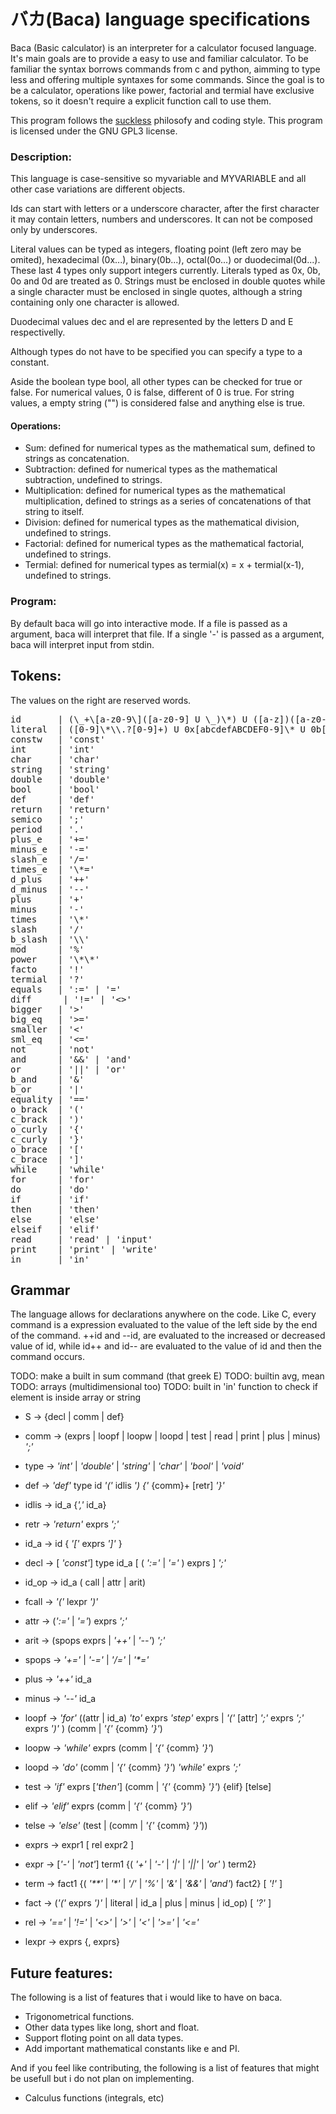 # バカ(Baca) language specifications

Baca (Basic calculator) is an interpreter for a calculator focused language. It's main goals are to provide a easy to use and familiar calculator.
To be familiar the syntax borrows commands from c and python, aimming to type less and offering multiple syntaxes for some commands.
Since the goal is to be a calculator, operations like power, factorial and termial have exclusive tokens, so it doesn't require a explicit function call to use them.

This program follows the [suckless](https://suckless.org) philosofy and coding style.
This program is licensed under the GNU GPL3 license.

### Description:

This language is case-sensitive so myvariable and MYVARIABLE and all other case variations are different objects.

Ids can start with letters or a underscore character, after the first character it may contain letters, numbers and underscores. It can not be composed only by underscores.

Literal values can be typed as integers, floating point (left zero may be omited), hexadecimal (0x...), binary(0b...), octal(0o...) or duodecimal(0d...). These last 4 types only support integers currently. Literals typed as 0x, 0b, 0o and 0d are treated as 0. Strings must be enclosed in double quotes while a single character must be enclosed in single quotes, although a string containing only one character is allowed.

Duodecimal values dec and el are represented by the letters D and E respectivelly.

Although types do not have to be specified you can specify a type to a constant.

Aside the boolean type bool, all other types can be checked for true or false. For numerical values, 0 is false, different of 0 is true. For string values, a empty string ("") is considered false and anything else is true.

#### Operations:
+ Sum: defined for numerical types as the mathematical sum, defined to strings as concatenation.
+ Subtraction: defined for numerical types as the mathematical subtraction, undefined to strings.
+ Multiplication: defined for numerical types as the mathematical multiplication, defined to strings as a series of concatenations of that string to itself.
+ Division: defined for numerical types as the mathematical division, undefined to strings.
+ Factorial: defined for numerical types as the mathematical factorial, undefined to strings.
+ Termial: defined for numerical types as termial(x) = x + termial(x-1), undefined to strings.

### Program:
By default baca will go into interactive mode. If a file is passed as a argument, baca will interpret that file. If a single '-' is passed as a argument, baca will interpret input from stdin.

## Tokens:
The values on the right are reserved words.

<pre>
id       | (\_+\[a-z0-9\]([a-z0-9] U \_)\*) U ([a-z])([a-z0-9] U \_)\*
literal  | ([0-9]\*\\.?[0-9]+) U 0x[abcdefABCDEF0-9]\* U 0b[01]\* U 0o[0-8]\* U 0d[0-9DEde]\* U ".[0-9]\*"
constw   | 'const'
int      | 'int'
char     | 'char'
string   | 'string'
double   | 'double'
bool     | 'bool'
def      | 'def'
return   | 'return'
semico   | ';'
period   | '.'
plus_e   | '+='
minus_e  | '-='
slash_e  | '/='
times_e  | '\*='
d_plus   | '++'
d_minus  | '--'
plus     | '+'
minus    | '-'
times    | '\*'
slash    | '/'
b_slash  | '\\'
mod      | '%'
power    | '\*\*'
facto    | '!'
termial  | '?'
equals   | ':=' | '='
diff      | '!=' | '<>'
bigger   | '>'
big_eq   | '>='
smaller  | '<'
sml_eq   | '<='
not      | 'not'
and      | '&&' | 'and'
or       | '||' | 'or'
b_and    | '&'
b_or     | '|'
equality | '=='
o_brack  | '('
c_brack  | ')'
o_curly  | '{'
c_curly  | '}'
o_brace  | '['
c_brace  | ']'
while    | 'while'
for      | 'for'
do       | 'do'
if       | 'if'
then     | 'then'
else     | 'else'
elseif   | 'elif'
read     | 'read' | 'input'
print    | 'print' | 'write'
in       | 'in'
</pre>

## Grammar
The language allows for declarations anywhere on the code. Like C, every command is a expression evaluated to the value of the left side by the end of the command.
++id and --id, are evaluated to the increased or decreased value of id, while id++ and id-- are evaluated to the value of id and then the command occurs.

TODO: make a built in sum command (that greek E)
TODO: builtin avg, mean
TODO: arrays (multidimensional too)
TODO: built in 'in' function to check if element is inside array or string

+ S     -> {decl | comm | def}
+ comm  -> (exprs | loopf | loopw | loopd | test | read | print | plus | minus) _';'_

+ type  -> _'int'_ | _'double'_ | _'string'_ | _'char'_ | _'bool'_ | _'void'_

+ def   -> _'def'_ type id _'('_ idlis _') {'_ {comm}+ [retr] _'}'_
+ idlis -> id_a {_','_ id_a}
+ retr  -> _'return'_ exprs _';'_

+ id_a  -> id { _'['_ exprs _']'_ }
+ decl  -> \[ _'const'_\] type id_a [ ( _':='_ | _'='_ ) exprs ] _';'_

+ id_op -> id_a ( call | attr | arit)
+ fcall -> _'('_ lexpr _')'_
+ attr  -> (_':='_ | _'='_) exprs _';'_
+ arit  -> (spops exprs | _'++'_ | _'--'_) _';'_
+ spops -> _'+='_ | _'-='_ | _'/='_ | _'\*='_

+ plus  -> _'++'_ id_a
+ minus -> _'--'_ id_a

+ loopf -> _'for'_ ((attr | id_a) _'to'_ exprs _'step'_ exprs | _'('_ [attr] _';'_ exprs _';'_ exprs _')'_ ) (comm | _'{'_ {comm} _'}'_)
+ loopw -> _'while'_ exprs (comm | _'{'_ {comm} _'}'_)
+ loopd -> _'do'_ (comm | _'{'_ {comm} _'}'_) _'while'_ exprs _';'_

+ test  -> _'if'_ exprs \[_'then'_\] (comm | _'{'_ {comm} _'}'_) {elif} \[telse\]
+ elif  -> _'elif'_ exprs (comm | _'{'_ {comm} _'}'_)
+ telse -> _'else'_ (test | (comm | _'{'_ {comm} _'}'_))

+ exprs -> expr1 [ rel expr2 ]
+ expr  -> [_'-'_ | _'not'_] term1 {( _'+'_ | _'-'_ | _'|'_ | _'||'_ | _'or'_ ) term2}
+ term  -> fact1 {( _'**'_ | _'*'_ | _'/'_ | _'%'_ | _'&'_ | _'&&'_ | _'and'_) fact2} [ _'!'_ ]
+ fact  -> (_'('_ exprs _')'_ | literal | id_a | plus | minus | id_op) [ _'?'_ ]
+ rel   -> _'=='_ | _'!='_ | _'<>'_ | _'>'_ | _'<'_ | _'>='_ | _'<='_

+ lexpr -> exprs {, exprs}

## Future features:
The following is a list of features that i would like to have on baca.

+ Trigonometrical functions.
+ Other data types like long, short and float.
+ Support floting point on all data types.
+ Add important mathematical constants like e and PI.

And if you feel like contributing, the following is a list of features that might be usefull but i do not plan on implementing.

+ Calculus functions (integrals, etc)
